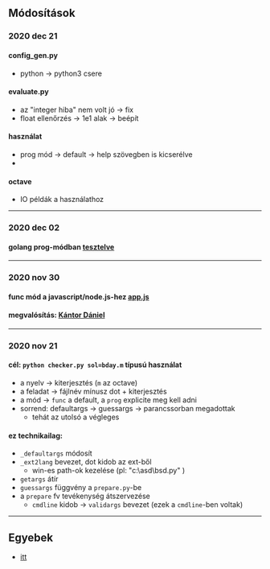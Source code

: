 ## Módosítások

### 2020 dec 21
#### config_gen.py
* python -> python3 csere
#### evaluate.py
* az "integer hiba" nem volt jó -> fix
* float ellenőrzés -> 1e1 alak -> beépít
#### használat
* prog mód -> default -> help szövegben is kicserélve
* 
#### octave
* IO példák a használathoz

---

### 2020 dec 02
#### golang prog-módban [tesztelve](../problems/bday/doc/pexample.md)

---

### 2020 nov 30
#### func mód a javascript/node.js-hez [app.js](../problems/_apps/app.js)
#### megvalósítás: [Kántor Dániel](https://github.com/KDani-99)

---

### 2020 nov 21
#### cél: `python checker.py sol=bday.m` típusú használat
* a nyelv -> kiterjesztés (`m` az octave)
* a feladat -> fájlnév mínusz dot + kiterjesztés
* a mód -> `func` a default, a `prog` explicite meg kell adni
* sorrend: defaultargs -> guessargs -> parancssorban megadottak
  * tehát az utolsó a végleges

#### ez technikailag:
* `_defaultargs` módosít
* `_ext2lang` bevezet, dot kidob az ext-ből
  * win-es path-ok kezelése (pl: "c:\asd\bsd.py" )
* `getargs` átír
* `guessargs` függvény a `prepare.py`-be
* a `prepare` fv tevékenység átszervezése
  * `cmdline` kidob -> `validargs` bevezet (ezek a `cmdline`-ben voltak)

---

## Egyebek
* [itt](iss.md)